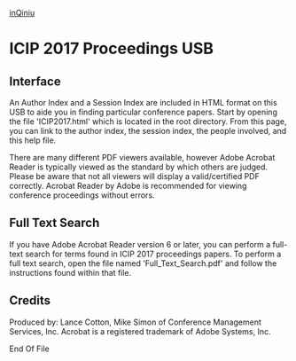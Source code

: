 [inQiniu](http://p3rzhn8tt.bkt.clouddn.com/ICIP2017.html)

# ICIP 2017 Proceedings USB

## Interface
  An Author Index and a Session Index are included in HTML format on this USB
  to aide you in finding particular conference papers.  Start by opening the file
  'ICIP2017.html' which is located in the root directory.  From this page,
  you can link to the author index, the session index, the people involved,
  and this help file.
	
  There are many different PDF viewers available, however
  Adobe Acrobat Reader is typically viewed as the standard by which others are judged.
  Please be aware that not all viewers will display a valid/certified PDF correctly. 
  Acrobat Reader by Adobe is recommended for viewing conference proceedings without errors.
  
## Full Text Search
  If you have Adobe Acrobat Reader version 6 or later, you can perform a
  full-text search for terms found in ICIP 2017 proceedings papers. To
  perform a full text search, open the file named 'Full_Text_Search.pdf' and
  follow the instructions found within that file.

## Credits
  Produced by: Lance Cotton, Mike Simon of Conference Management Services, Inc.
  Acrobat is a registered trademark of Adobe Systems, Inc.



End Of File
